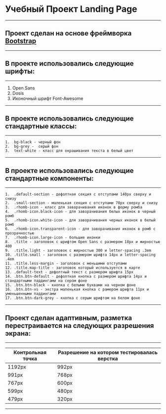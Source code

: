 # Учебный Проект Landing Page
***
## Проект сделан на основе фреймворка [Bootstrap](https://getbootstrap.com/)
***
## В проекте использовались следующие шрифты:
***
1.	Open Sans
2.	Dosis 
3.	Иконочный шрифт Font-Awesome
***
## В проекте использовались следующие стандартные классы:
***
    1.  bg-black - черный фон
    2.  bg-grey -  серый фон
    3.  text-white - класс для окрашивания текста в белый цвет 
***
## В проекте использовались следующие стандартные компоненты:
***
    1.  .default-section - дефолтная секция с отступами 140px сверху и снизу
    2.  .small-section - маленькая секция с отступами 70px сверху и снизу
    3.  .rhomb-icon - класс для заворачивания иконок в форму ромба
    4.  .rhomb-icon.black-icon - для заворачивания белых иконок в черный ромб
    5.  .rhomb-icon.white-icon - для заворачивания черных иконок в белый ромб
    6.  .rhomb-icon.transparent-icon - для заворачивания иконок в ромб с прозрачностью
    7.  .rhomb-icon.large-icon - большие иконки
    8.  .title - заголовок с шрифтом Open Sans с размером 18px и жирностью 400
    9.  .title.light - заголовок с жирностью 300 и letter-spacing .3em
    10. .title.small - заголовок с размером шрифта 14px и letter-spacing .4em
    11. .title.less-margin - заголовок с меньшими отступами
    12. .title.map-title - заголовок который используется в карте
    13. .default-text - дефолтный текст с размером шрифта 15px
    14. .btn.btn-default - дефолтная кнопка с размером шрифта 14px и стандартными паддингами на сером фоне
    15. .btn.btn-black - кнопка с белыми буквами на черном фоне
    16. .btn.btn-xs - экстра маленькая кнопка с рамером шрифта 11px и уменьшенными паддингами
    17. .btn.btn-dark-grey - кнопка с серым шрифтом на белом фоне
***
## Проект сделан адаптивным, разметка перестраивается на следующих разрешения экрана:
***
|Контрольная точка | Разрешение на котором тестировалась верстка
|------------------|---------------------------------------------
|    1192px        |      992px
|    991px         |      768px
|    767px         |      600px
|    599px         |      480px
|    479px         |      320px
***
